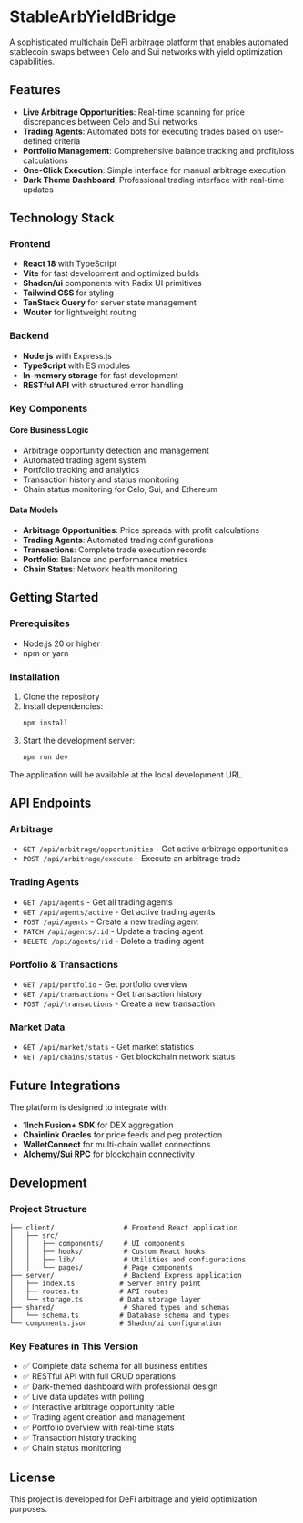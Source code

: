 # StableArbYieldBridge

A sophisticated multichain DeFi arbitrage platform that enables automated stablecoin swaps between Celo and Sui networks with yield optimization capabilities.

## Features

- **Live Arbitrage Opportunities**: Real-time scanning for price discrepancies between Celo and Sui networks
- **Trading Agents**: Automated bots for executing trades based on user-defined criteria
- **Portfolio Management**: Comprehensive balance tracking and profit/loss calculations
- **One-Click Execution**: Simple interface for manual arbitrage execution
- **Dark Theme Dashboard**: Professional trading interface with real-time updates

## Technology Stack

### Frontend
- **React 18** with TypeScript
- **Vite** for fast development and optimized builds
- **Shadcn/ui** components with Radix UI primitives
- **Tailwind CSS** for styling
- **TanStack Query** for server state management
- **Wouter** for lightweight routing

### Backend
- **Node.js** with Express.js
- **TypeScript** with ES modules
- **In-memory storage** for fast development
- **RESTful API** with structured error handling

### Key Components

#### Core Business Logic
- Arbitrage opportunity detection and management
- Automated trading agent system
- Portfolio tracking and analytics
- Transaction history and status monitoring
- Chain status monitoring for Celo, Sui, and Ethereum

#### Data Models
- **Arbitrage Opportunities**: Price spreads with profit calculations
- **Trading Agents**: Automated trading configurations
- **Transactions**: Complete trade execution records
- **Portfolio**: Balance and performance metrics
- **Chain Status**: Network health monitoring

## Getting Started

### Prerequisites
- Node.js 20 or higher
- npm or yarn

### Installation

1. Clone the repository
2. Install dependencies:
   ```bash
   npm install
   ```
3. Start the development server:
   ```bash
   npm run dev
   ```

The application will be available at the local development URL.

## API Endpoints

### Arbitrage
- `GET /api/arbitrage/opportunities` - Get active arbitrage opportunities
- `POST /api/arbitrage/execute` - Execute an arbitrage trade

### Trading Agents
- `GET /api/agents` - Get all trading agents
- `GET /api/agents/active` - Get active trading agents
- `POST /api/agents` - Create a new trading agent
- `PATCH /api/agents/:id` - Update a trading agent
- `DELETE /api/agents/:id` - Delete a trading agent

### Portfolio & Transactions
- `GET /api/portfolio` - Get portfolio overview
- `GET /api/transactions` - Get transaction history
- `POST /api/transactions` - Create a new transaction

### Market Data
- `GET /api/market/stats` - Get market statistics
- `GET /api/chains/status` - Get blockchain network status

## Future Integrations

The platform is designed to integrate with:

- **1Inch Fusion+ SDK** for DEX aggregation
- **Chainlink Oracles** for price feeds and peg protection
- **WalletConnect** for multi-chain wallet connections
- **Alchemy/Sui RPC** for blockchain connectivity

## Development

### Project Structure
```
├── client/                 # Frontend React application
│   ├── src/
│   │   ├── components/     # UI components
│   │   ├── hooks/          # Custom React hooks
│   │   ├── lib/            # Utilities and configurations
│   │   └── pages/          # Page components
├── server/                 # Backend Express application
│   ├── index.ts           # Server entry point
│   ├── routes.ts          # API routes
│   └── storage.ts         # Data storage layer
├── shared/                 # Shared types and schemas
│   └── schema.ts          # Database schema and types
└── components.json        # Shadcn/ui configuration
```

### Key Features in This Version

- ✅ Complete data schema for all business entities
- ✅ RESTful API with full CRUD operations
- ✅ Dark-themed dashboard with professional design
- ✅ Live data updates with polling
- ✅ Interactive arbitrage opportunity table
- ✅ Trading agent creation and management
- ✅ Portfolio overview with real-time stats
- ✅ Transaction history tracking
- ✅ Chain status monitoring

## License

This project is developed for DeFi arbitrage and yield optimization purposes.